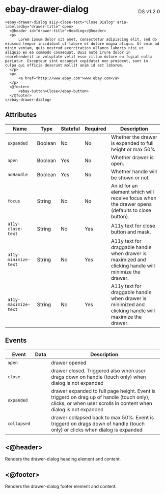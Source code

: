 <h1 style='display: flex; justify-content: space-between; align-items: center;'>
    <span>
        ebay-drawer-dialog
    </span>
    <span style='font-weight: normal; font-size: medium; margin-bottom: -15px;'>
        DS v1.2.0
    </span>
</h1>

```marko
<ebay-drawer-dialog a11y-close-text="Close Dialog" aria-labelledby="drawer-title" open>
  <@header id="drawer-title">Heading</@header>
  <p>
      Lorem ipsum dolor sit amet, consectetur adipiscing elit, sed do eiusmod tempor incididunt ut labore et dolore magna aliqua. Ut enim ad minim veniam, quis nostrud exercitation ullamco laboris nisi ut aliquip ex ea commodo consequat. Duis aute irure dolor in reprehenderit in voluptate velit esse cillum dolore eu fugiat nulla pariatur. Excepteur sint occaecat cupidatat non proident, sunt in culpa qui officia deserunt mollit anim id est laborum.
  </p>
  <p>
      <a href="http://www.ebay.com">www.ebay.com</a>
  </p>
  <@footer>
      <ebay-button>Close</ebay-button>
  </@footer>
</ebay-drawer-dialog>
```

## Attributes

| Name                 | Type    | Stateful | Required | Description                                                                                           |
| -------------------- | ------- | -------- | -------- | ----------------------------------------------------------------------------------------------------- |
| `expanded`           | Boolean | No       | No       | Whether the drawer is expanded to full height or max 50%                                              |
| `open`               | Boolean | Yes      | No       | Whether drawer is open.                                                                               |
| `noHandle`           | Boolean | Yes      | No       | Whether handle will be shown or not.                                                                  |
| `focus`              | String  | No       | No       | An id for an element which will receive focus when the drawer opens (defaults to close button).       |
| `a11y-close-text`    | String  | No       | Yes      | A11y text for close button and mask.                                                                  |
| `a11y-minimize-text` | String  | No       | Yes      | A11y text for draggable handle when drawer is maximized and clicking handle will minimize the drawer. |
| `a11y-maximize-text` | String  | No       | Yes      | A11y text for draggable handle when drawer is minimized and clicking handle will maximize the drawer. |

## Events

| Event       | Data | Description                                                                                                                                                   |
| ----------- | ---- | ------------------------------------------------------------------------------------------------------------------------------------------------------------- |
| `open`      |      | drawer opened                                                                                                                                                 |
| `close`     |      | drawer closed. Triggered also when user drags down on handle (touch only) when dialog is not expanded                                                         |
| `expanded`  |      | drawer expanded to full page height. Event is triggerd on drag up of handle (touch only), clicks, or when user scrolls in content when dialog is not expanded |
| `collapsed` |      | drawer collapsed back to max 50%. Event is triggerd on drags down of handle (touch only) or clicks when dialog is expanded                                    |

## <@header>

Renders the drawer-dialog heading element and content.

## <@footer>

Renders the drawer-dialog footer element and content.
